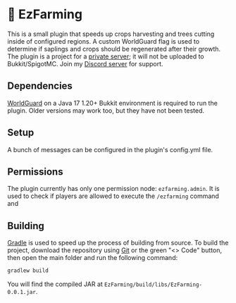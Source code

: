 # 🌾 EzFarming
This is a small plugin that speeds up crops harvesting and trees cutting inside of configured regions. A custom WorldGuard flag is used to determine if saplings and crops should be regenerated after their growth.
The plugin is a project for a [private server](https://www.odysseymc.eu/); it will not be uploaded to Bukkit/SpigotMC. Join my [Discord server](https://remigio07.me/discord.gg/CPtysXTfQg) for support.

## Dependencies
[WorldGuard](https://dev.bukkit.org/projects/worldguard) on a Java 17 1.20+ Bukkit environment is required to run the plugin. Older versions may work too, but they have not been tested.

## Setup
A bunch of messages can be configured in the plugin's config.yml file. 

## Permissions
The plugin currently has only one permission node: `ezfarming.admin`. It is used to check if players are allowed to execute the `/ezfarming` command and 

## Building
[Gradle](https://gradle.org) is used to speed up the process of building from source.
To build the project, download the repository using [Git](https://git-scm.com/downloads) or the green "<> Code" button, then open the main folder and run the following command:
```bat
gradlew build
```
You will find the compiled JAR at `EzFarming/build/libs/EzFarming-0.0.1.jar`.

